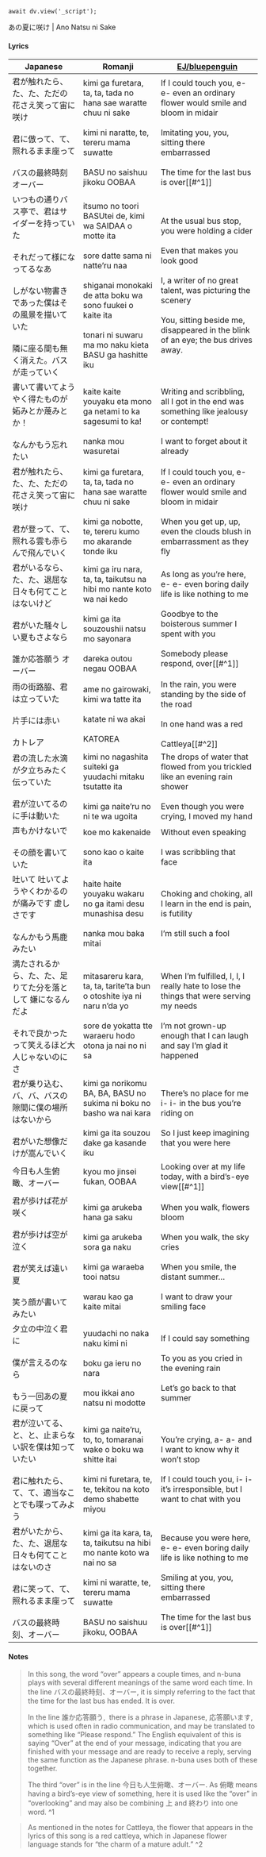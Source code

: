 ```dataviewjs
await dv.view('_script');
```
あの夏に咲け | Ano Natsu ni Sake
#### Lyrics

| Japanese                                                                                                | Romanji                                                                                                                                                                                                                      | [EJ/bluepenguin](https://ejtranslations.wordpress.com/2018/01/30/yorushika-ano-natsu-ni-sake/)                                                                                                                                                |
| ------------------------------------------------------------------------------------------------------- | ---------------------------------------------------------------------------------------------------------------------------------------------------------------------------------------------------------------------------- | --------------------------------------------------------------------------------------------------------------------------------------------------------------------------------------------------------------------------------------------- |
| 君が触れたら、た、た、ただの花さえ笑って宙に咲け<br><br>君に倣って、て、照れるまま座って<br><br>バスの最終時刻 オーバー                                    | kimi ga furetara, ta, ta, tada no hana sae waratte chuu ni sake<br><br>kimi ni naratte, te, tereru mama suwatte<br><br>BASU no saishuu jikoku OOBAA                                                                          | If I could touch you, e- e- even an ordinary flower would smile and bloom in midair<br><br>Imitating you, you, sitting there embarrassed<br><br>The time for the last bus is over[[#^1]]                                                      |
| いつもの通りバス亭で、君はサイダーを持っていた<br><br>それだって様になってるなあ<br><br>しがない物書きであった僕はその風景を描いていた<br><br>隣に座る間も無く消えた。バスが走っていく | itsumo no toori BASUtei de, kimi wa SAIDAA o motte ita<br><br>sore datte sama ni natte’ru naa<br><br>shiganai monokaki de atta boku wa sono fuukei o kaite ita<br><br>tonari ni suwaru ma mo naku kieta BASU ga hashitte iku | At the usual bus stop, you were holding a cider<br><br>Even that makes you look good<br><br>I, a writer of no great talent, was picturing the scenery<br><br>You, sitting beside me, disappeared in the blink of an eye; the bus drives away. |
| 書いて書いてようやく得たものが 妬みとか蔑みとか！<br><br>なんかもう忘れたい                                                              | kaite kaite youyaku eta mono ga netami to ka sagesumi to ka!<br><br>nanka mou wasuretai                                                                                                                                      | Writing and scribbling, all I got in the end was something like jealousy or contempt!<br><br>I want to forget about it already                                                                                                                |
| 君が触れたら、た、た、ただの花さえ笑って宙に咲け<br><br>君が登って、て、照れる雲も赤らんで飛んでいく                                                  | kimi ga furetara, ta, ta, tada no hana sae waratte chuu ni sake<br><br>kimi ga nobotte, te, tereru kumo mo akarande tonde iku                                                                                                | If I could touch you, e- e- even an ordinary flower would smile and bloom in midair<br><br>When you get up, up, even the clouds blush in embarrassment as they fly                                                                            |
| 君がいるなら、た、た、退屈な日々も何てことはないけど<br><br>君がいた騒々しい夏もさよなら<br><br>誰か応答願う オーバー                                     | kimi ga iru nara, ta, ta, taikutsu na hibi mo nante koto wa nai kedo<br><br>kimi ga ita souzoushii natsu mo sayonara<br><br>dareka outou negau OOBAA                                                                         | As long as you’re here, e- e- even boring daily life is like nothing to me<br><br>Goodbye to the boisterous summer I spent with you<br><br>Somebody please respond, over[[#^1]]                                                               |
| 雨の街路脇、君は立っていた<br><br>片手には赤い<br><br>カトレア                                                                 | ame no gairowaki, kimi wa tatte ita<br><br>katate ni wa akai<br><br>KATOREA                                                                                                                                                  | In the rain, you were standing by the side of the road<br><br>In one hand was a red<br><br>Cattleya[[#^2]]                                                                                                                                    |
| 君の流した水滴が夕立ちみたく伝っていた<br><br>君が泣いてるのに手は動いた                                                                | kimi no nagashita suiteki ga yuudachi mitaku tsutatte ita<br><br>kimi ga naite’ru no ni te wa ugoita                                                                                                                         | The drops of water that flowed from you trickled like an evening rain shower<br><br>Even though you were crying, I moved my hand                                                                                                              |
| 声もかけないで<br><br>その顔を書いていた                                                                                | koe mo kakenaide<br><br>sono kao o kaite ita                                                                                                                                                                                 | Without even speaking<br><br>I was scribbling that face                                                                                                                                                                                       |
| 吐いて 吐いてようやくわかるのが痛みです 虚しさです<br><br>なんかもう馬鹿みたい                                                            | haite haite youyaku wakaru no ga itami desu munashisa desu<br><br>nanka mou baka mitai                                                                                                                                       | Choking and choking, all I learn in the end is pain, is futility<br><br>I’m still such a fool                                                                                                                                                 |
| 満たされるから、た、た、足りてた分を落として 嫌になるんだよ<br><br>それで良かったって笑えるほど大人じゃないのにさ                                           | mitasareru kara, ta, ta, tarite’ta bun o otoshite iya ni naru n’da yo<br><br>sore de yokatta tte waraeru hodo otona ja nai no ni sa                                                                                          | When I’m fulfilled, I, I, I really hate to lose the things that were serving my needs<br><br>I’m not grown-up enough that I can laugh and say I’m glad it happened                                                                            |
| 君が乗り込む、バ、バ、バスの隙間に僕の場所はないから<br><br>君がいた想像だけが嵩んでいく                                                        | kimi ga norikomu BA, BA, BASU no sukima ni boku no basho wa nai kara<br><br>kimi ga ita souzou dake ga kasande iku                                                                                                           | There’s no place for me i- i- in the bus you’re riding on<br><br>So I just keep imagining that you were here                                                                                                                                  |
| 今日も人生俯瞰、オーバー                                                                                            | kyou mo jinsei fukan, OOBAA                                                                                                                                                                                                  | Looking over at my life today, with a bird’s-eye view[[#^1]]                                                                                                                                                                                  |
| 君が歩けば花が咲く<br><br>君が歩けば空が泣く<br><br>君が笑えば遠い夏<br><br>笑う顔が書いてみたい                                            | kimi ga arukeba hana ga saku<br><br>kimi ga arukeba sora ga naku<br><br>kimi ga waraeba tooi natsu<br><br>warau kao ga kaite mitai                                                                                           | When you walk, flowers bloom<br><br>When you walk, the sky cries<br><br>When you smile, the distant summer…<br><br>I want to draw your smiling face                                                                                           |
| 夕立の中泣く君に<br><br>僕が言えるのなら<br><br>もう一回あの夏に戻って                                                             | yuudachi no naka naku kimi ni<br><br>boku ga ieru no nara<br><br>mou ikkai ano natsu ni modotte                                                                                                                              | If I could say something<br><br>To you as you cried in the evening rain<br><br>Let’s go back to that summer                                                                                                                                   |
| 君が泣いてる、と、と、止まらない訳を僕は知っていたい<br><br>君に触れたら、て、て、適当なことでも喋ってみよう                                              | kimi ga naite’ru, to, to, tomaranai wake o boku wa shitte itai<br><br>kimi ni furetara, te, te, tekitou na koto demo shabette miyou                                                                                          | You’re crying, a- a- and I want to know why it won’t stop<br><br>If I could touch you, i- i- it’s irresponsible, but I want to chat with you                                                                                                  |
| 君がいたから、た、た、退屈な日々も何てことはないのさ<br><br>君に笑って、て、照れるまま座って<br><br>バスの最終時刻、オーバー                                  | kimi ga ita kara, ta, ta, taikutsu na hibi mo nante koto wa nai no sa<br><br>kimi ni waratte, te, tereru mama suwatte<br><br>BASU no saishuu jikoku, OOBAA                                                                   | Because you were here, e- e- even boring daily life is like nothing to me<br><br>Smiling at you, you, sitting there embarrassed<br><br>The time for the last bus is over[[#^1]]                                                               |
#### Notes
>In this song, the word “over” appears a couple times, and n-buna plays with several different meanings of the same word each time. In the line バスの最終時刻、オーバー, it is simply referring to the fact that the time for the last bus has ended. It is over.
> 
>In the line 誰か応答願う,  there is a phrase in Japanese, 応答願います, which is used often in radio communication, and may be translated to something like “Please respond.” The English equivalent of this is saying “Over” at the end of your message, indicating that you are finished with your message and are ready to receive a reply, serving the same function as the Japanese phrase. n-buna uses both of these together.
> 
>The third “over” is in the line 今日も人生俯瞰、オーバー. As 俯瞰 means having a bird’s-eye view of something, here it is used like the “over” in “overlooking” and may also be combining 上 and 終わり into one word. ^1

>As mentioned in the notes for Cattleya, the flower that appears in the lyrics of this song is a red cattleya, which in Japanese flower language stands for “the charm of a mature adult.” ^2


